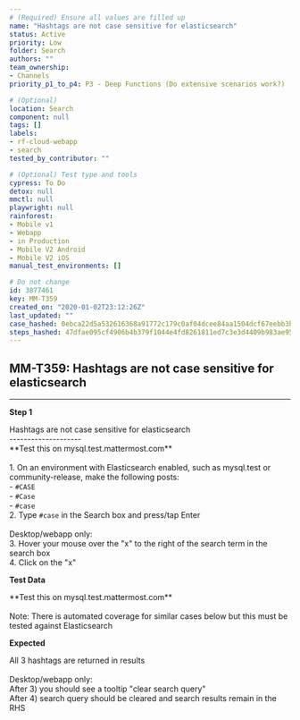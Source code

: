 ```yaml
---
# (Required) Ensure all values are filled up
name: "Hashtags are not case sensitive for elasticsearch"
status: Active
priority: Low
folder: Search
authors: ""
team_ownership: 
- Channels
priority_p1_to_p4: P3 - Deep Functions (Do extensive scenarios work?)

# (Optional)
location: Search
component: null
tags: []
labels: 
- rf-cloud-webapp
- search
tested_by_contributor: ""

# (Optional) Test type and tools
cypress: To Do
detox: null
mmctl: null
playwright: null
rainforest: 
- Mobile v1
- Webapp
- in Production
- Mobile V2 Android
- Mobile V2 iOS
manual_test_environments: []

# Do not change
id: 3877461
key: MM-T359
created_on: "2020-01-02T23:12:26Z"
last_updated: ""
case_hashed: 0ebca22d5a532616368a91772c179c0af04dcee84aa1504dcf67eebb3b36803f436bb9b4a39e13dd4eaf0c89db3b7cdc
steps_hashed: 47dfae095cf4906b4b379f1044e4fd8261811ed7c3e3d4409b983ae9505777277850b7ebb513222b63b6efd1f0c97fb4
---
```


<!-- (Auto-generated) Based on frontmatter's "key" and "name" -->

## MM-T359: Hashtags are not case sensitive for elasticsearch

---

**Step 1**

Hashtags are not case sensitive for elasticsearch\
\--------------------\
\*\*Test this on mysql.test.mattermost.com\*\*\
\
1\. On an environment with Elasticsearch enabled, such as mysql.test or community-release, make the following posts:\
\- `#CASE`\
\- `#Case`\
\- `#case`\
2\. Type `#case` in the Search box and press/tap Enter\
\
Desktop/webapp only:\
3\. Hover your mouse over the "x" to the right of the search term in the search box\
4\. Click on the "x"

**Test Data**

\*\*Test this on mysql.test.mattermost.com\*\*\
\
Note: There is automated coverage for similar cases below but this must be tested against Elasticsearch

**Expected**

All 3 hashtags are returned in results\
\
Desktop/webapp only:\
After 3) you should see a tooltip "clear search query"\
After 4) search query should be cleared and search results remain in the RHS
